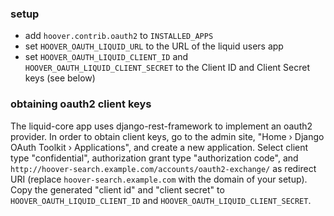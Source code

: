 ### setup
* add `hoover.contrib.oauth2` to `INSTALLED_APPS`
* set `HOOVER_OAUTH_LIQUID_URL` to the URL of the liquid users app
* set `HOOVER_OAUTH_LIQUID_CLIENT_ID` and `HOOVER_OAUTH_LIQUID_CLIENT_SECRET`
  to the Client ID and Client Secret keys (see below)

### obtaining oauth2 client keys
The liquid-core app uses django-rest-framework to implement an oauth2 provider.
In order to obtain client keys, go to the admin site, "Home › Django OAuth
Toolkit › Applications", and create a new application. Select client type
"confidential", authorization grant type "authorization code", and
`http://hoover-search.example.com/accounts/oauth2-exchange/` as redirect URI
(replace `hoover-search.example.com` with the domain of your setup). Copy the
generated "client id" and "client secret" to `HOOVER_OAUTH_LIQUID_CLIENT_ID`
and `HOOVER_OAUTH_LIQUID_CLIENT_SECRET`.
